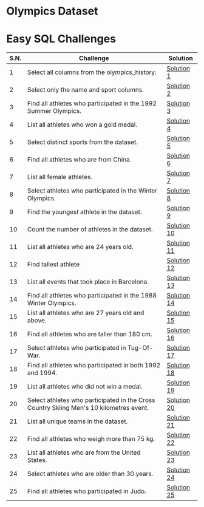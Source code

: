 # Olympics Dataset

# Easy SQL Challenges

| S.N. | Challenge                                                                               | Solution                                |
| ---- | --------------------------------------------------------------------------------------- | --------------------------------------- |
| 1    | Select all columns from the olympics_history.                                           | [Solution 1](/easy/solution_1.sql)      |
| 2    | Select only the name and sport columns.                                                 | [Solution 2](/easy/solution_2.sql)      |
| 3    | Find all athletes who participated in the 1992 Summer Olympics.                         | [Solution 3](/easy/solution_3.sql)      |
| 4    | List all athletes who won a gold medal.                                                 | [Solution 4](/easy/solution_4.sql)      |
| 5    | Select distinct sports from the dataset.                                                | [Solution 5](/easy/solution_5.sql)      |
| 6    | Find all athletes who are from China.                                                   | [Solution 6](/easy/solution_6.sql)      |
| 7    | List all female athletes.                                                               | [Solution 7](/easy/solution_7.sql)      |
| 8    | Select athletes who participated in the Winter Olympics.                                | [Solution 8](/easy/solution_8.sql)      |
| 9    | Find the youngest athlete in the dataset.                                               | [Solution 9](/easy/solution_9.sql)      |
| 10   | Count the number of athletes in the dataset.                                            | [Solution 10](/easy/solution_10.sql)    |
| 11   | List all athletes who are 24 years old.                                                 | [Solution 11](/easy/solution_11.sql)    |
| 12   | Find tallest athlete                                                                    | [Solution 12](/easy/solution_12.sql)    |
| 13   | List all events that took place in Barcelona.                                           | [Solution 13](/easy/solution_13.sql)    |
| 14   | Find all athletes who participated in the 1988 Winter Olympics.                         | [Solution 14](/easy/solution_14.sql)    |
| 15   | List all athletes who are 27 years old and above.                                       | [Solution 15](/easy/solution_15.sql)    |
| 16   | Find all athletes who are taller than 180 cm.                                           | [Solution 16](/easy/solution%20_16.sql) |
| 17   | Select athletes who participated in Tug-Of-War.                                         | [Solution 17](/easy/solution_17.sql)    |
| 18   | Find all athletes who participated in both 1992 and 1994.                               | [Solution 18](/easy/solution_18.sql)    |
| 19   | List all athletes who did not win a medal.                                              | [Solution 19](/easy/solution_19.sql)    |
| 20   | Select athletes who participated in the Cross Country Skiing Men's 10 kilometres event. | [Solution 20](/easy/solution_20.sql)    |
| 21   | List all unique teams in the dataset.                                                   | [Solution 21](/easy/solution_21.sql)    |
| 22   | Find all athletes who weigh more than 75 kg.                                            | [Solution 22](/easy/solution_22.sql)    |
| 23   | List all athletes who are from the United States.                                       | [Solution 23](/easy/solution_23.sql)    |
| 24   | Select athletes who are older than 30 years.                                            | [Solution 24](/easy/solution_24.sql)    |
| 25   | Find all athletes who participated in Judo.                                             | [Solution 25](/easy/solution_25.sql)    |
